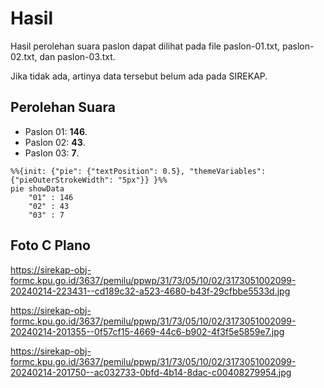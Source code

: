 # Hasil

Hasil perolehan suara paslon dapat dilihat pada file paslon-01.txt, paslon-02.txt, dan paslon-03.txt.

Jika tidak ada, artinya data tersebut belum ada pada SIREKAP.

## Perolehan Suara

 * Paslon 01: **146**.
 * Paslon 02: **43**.
 * Paslon 03: **7**.

```mermaid
%%{init: {"pie": {"textPosition": 0.5}, "themeVariables": {"pieOuterStrokeWidth": "5px"}} }%%
pie showData
    "01" : 146
    "02" : 43
    "03" : 7
```
## Foto C Plano

https://sirekap-obj-formc.kpu.go.id/3637/pemilu/ppwp/31/73/05/10/02/3173051002099-20240214-223431--cd189c32-a523-4680-b43f-29cfbbe5533d.jpg

https://sirekap-obj-formc.kpu.go.id/3637/pemilu/ppwp/31/73/05/10/02/3173051002099-20240214-201355--0f57cf15-4669-44c6-b902-4f3f5e5859e7.jpg

https://sirekap-obj-formc.kpu.go.id/3637/pemilu/ppwp/31/73/05/10/02/3173051002099-20240214-201750--ac032733-0bfd-4b14-8dac-c00408279954.jpg

